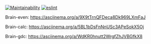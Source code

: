 [![Maintainability](https://api.codeclimate.com/v1/badges/a99a88d28ad37a79dbf6/maintainability)](https://codeclimate.com/github/codeclimate/codeclimate/maintainability)
[![eslint](https://github.com/d-mitrofanov/frontend-project-lvl1/workflows/eslint/badge.svg)](https://github.com/d-mitrofanov/frontend-project-lvl1/actions)

Brain-even: https://asciinema.org/a/9X9tTrnQFDeca8Dk969LXmFaJ

Brain-calc: https://asciinema.org/a/5BL1bDsFnNnUSc3APeSokX5Oj

Brain-gdc: https://asciinema.org/a/WdKR0hnutt2WrgfZhJVBGfkX8
